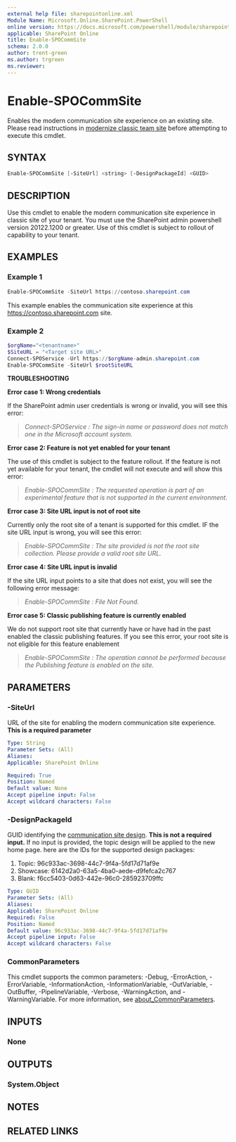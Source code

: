 ```yaml
---
external help file: sharepointonline.xml
Module Name: Microsoft.Online.SharePoint.PowerShell
online version: https://docs.microsoft.com/powershell/module/sharepoint-online/enable-spocommsite
applicable: SharePoint Online
title: Enable-SPOCommSite
schema: 2.0.0
author: trent-green
ms.author: trgreen
ms.reviewer:
---
```


# Enable-SPOCommSite

Enables the modern communication site experience on an existing site. Please read instructions in [modernize classic team site](https://docs.microsoft.com/en-us/sharepoint/modernize-classic-team-site) before attempting to execute this cmdlet.

## SYNTAX

```powershell
Enable-SPOCommSite [-SiteUrl] <string> [-DesignPackageId] <GUID>
```

## DESCRIPTION

Use this cmdlet to enable the modern communication site experience in classic  site of your tenant. You must use the SharePoint admin powershell version 20122.1200 or greater. Use of this cmdlet is subject to rollout of capability to your tenant.


## EXAMPLES

### Example 1

```powershell
Enable-SPOCommSite -SiteUrl https://contoso.sharepoint.com
```

This example enables the communication site experience at this <https://contoso.sharepoint.com> site.

### Example 2

```powershell
$orgName="<tenantname>"
$SiteURL = "<Target site URL>"
Connect-SPOService -Url https://$orgName-admin.sharepoint.com
Enable-SPOCommSite -SiteUrl $rootSiteURL
```

**TROUBLESHOOTING**

**Error case 1: Wrong credentials**

If the SharePoint admin user credentials is wrong or invalid, you will see this error:

>*Connect-SPOService : The sign-in name or password does not match one in the Microsoft account system.*

**Error case 2: Feature is not yet enabled for your tenant**

The use of this cmdlet is subject to the feature rollout. If the feature is not yet available for your tenant, the cmdlet will not execute and will show this error:

>*Enable-SPOCommSite : The requested operation is part of an experimental feature that is not supported in the current environment.*

**Error case 3: Site URL input is not of root site**

Currently only the root site of a tenant is supported for this cmdlet. IF the site URL input is wrong, you will see this error:

>*Enable-SPOCommSite : The site provided is not the root site collection. Please provide a valid root site URL.*

**Error case 4: Site URL input is invalid**

If the site URL input points to a site that does not exist, you will see the following error message:

>*Enable-SPOCommSite : File Not Found.*

**Error case 5: Classic publishing feature is currently enabled**

We do not support root site that currently have or have had in the past enabled the classic publishing features. If you see this error, your root site is not eligible for this feature enablement

>*Enable-SPOCommSite : The operation cannot be performed because the Publishing feature is enabled on the site.*

## PARAMETERS

### -SiteUrl

URL of the site for enabling the modern communication site experience. **This is a required parameter**

```yaml
Type: String
Parameter Sets: (All)
Aliases:
Applicable: SharePoint Online

Required: True
Position: Named
Default value: None
Accept pipeline input: False
Accept wildcard characters: False
```

### -DesignPackageId

GUID identifying the [communication site design](https://support.office.com/article/what-is-a-sharepoint-communication-site-94a33429-e580-45c3-a090-5512a8070732). **This is not a required input.** If no input is provided, the topic design will be applied to the new home page. here are the IDs for the supported design packages:

1. Topic: 96c933ac-3698-44c7-9f4a-5fd17d71af9e
2. Showcase: 6142d2a0-63a5-4ba0-aede-d9fefca2c767
3. Blank: f6cc5403-0d63-442e-96c0-285923709ffc

```yaml
Type: GUID
Parameter Sets: (All)
Aliases:
Applicable: SharePoint Online
Required: False
Position: Named
Default value: 96c933ac-3698-44c7-9f4a-5fd17d71af9e
Accept pipeline input: False
Accept wildcard characters: False
```

### CommonParameters

This cmdlet supports the common parameters: -Debug, -ErrorAction, -ErrorVariable, -InformationAction, -InformationVariable, -OutVariable, -OutBuffer, -PipelineVariable, -Verbose, -WarningAction, and -WarningVariable. For more information, see [about_CommonParameters](http://go.microsoft.com/fwlink/?LinkID=113216).

## INPUTS

### None

## OUTPUTS

### System.Object

## NOTES

## RELATED LINKS
